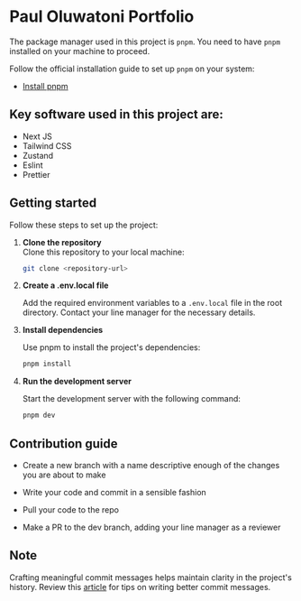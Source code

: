 # Paul Oluwatoni Portfolio

The package manager used in this project is `pnpm`. You need to have `pnpm` installed on your machine to proceed.

Follow the official installation guide to set up `pnpm` on your system:

- [Install pnpm](https://pnpm.io/installation)

## Key software used in this project are:

- Next JS
- Tailwind CSS
- Zustand
- Eslint
- Prettier

## Getting started

Follow these steps to set up the project:

1. **Clone the repository**  
   Clone this repository to your local machine:

   ```bash
   git clone <repository-url>
   ```

2. **Create a .env.local file**

   Add the required environment variables to a `.env.local` file in the root directory. Contact your line manager for the necessary details.

3. **Install dependencies**

   Use pnpm to install the project's dependencies:

   ```bash
   pnpm install
   ```

4. **Run the development server**

   Start the development server with the following command:

   ```bash
   pnpm dev
   ```

## Contribution guide

- Create a new branch with a name descriptive enough of the changes you are about to make

- Write your code and commit in a sensible fashion

- Pull your code to the repo

- Make a PR to the dev branch, adding your line manager as a reviewer

## Note

Crafting meaningful commit messages helps maintain clarity in the project's history. Review this [article](https://www.conventionalcommits.org/en/v1.0.0/) for tips on writing better commit messages.
